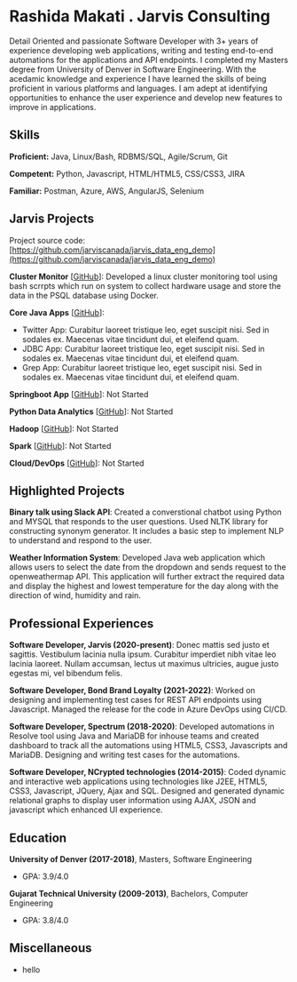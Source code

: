 # Rashida Makati . Jarvis Consulting

Detail Oriented and passionate Software Developer with 3+ years of experience developing web applications, writing and testing end-to-end automations for the applications and API endpoints. I completed my Masters degree from University of Denver in Software Engineering. With the acedamic knowledge and experience I have learned the skills of being proficient in various platforms and languages. I am adept at identifying opportunities to enhance the user experience and develop new features to improve in applications.

## Skills

**Proficient:** Java, Linux/Bash, RDBMS/SQL, Agile/Scrum, Git

**Competent:** Python, Javascript, HTML/HTML5, CSS/CSS3, JIRA

**Familiar:** Postman, Azure, AWS, AngularJS, Selenium

## Jarvis Projects

Project source code: [https://github.com/jarviscanada/jarvis_data_eng_demo](https://github.com/jarviscanada/jarvis_data_eng_demo)


**Cluster Monitor** [[GitHub](https://github.com/jarviscanada/jarvis_data_eng_demo/tree/master/linux_sql)]: Developed a linux cluster monitoring tool using bash scrrpts which run on system to collect hardware usage and store the data in the PSQL database using Docker.

**Core Java Apps** [[GitHub](https://github.com/jarviscanada/jarvis_data_eng_demo/tree/master/core_java)]:
      
  - Twitter App: Curabitur laoreet tristique leo, eget suscipit nisi. Sed in sodales ex. Maecenas vitae tincidunt dui, et eleifend quam.
  - JDBC App: Curabitur laoreet tristique leo, eget suscipit nisi. Sed in sodales ex. Maecenas vitae tincidunt dui, et eleifend quam.
  - Grep App: Curabitur laoreet tristique leo, eget suscipit nisi. Sed in sodales ex. Maecenas vitae tincidunt dui, et eleifend quam.

**Springboot App** [[GitHub](https://github.com/jarviscanada/jarvis_data_eng_demo/tree/master/springboot)]: Not Started

**Python Data Analytics** [[GitHub](https://github.com/jarviscanada/jarvis_data_eng_demo/tree/master/python_data_anlytics)]: Not Started

**Hadoop** [[GitHub](https://github.com/jarviscanada/jarvis_data_eng_demo/tree/master/hadoop)]: Not Started

**Spark** [[GitHub](https://github.com/jarviscanada/jarvis_data_eng_demo/tree/master/spark)]: Not Started

**Cloud/DevOps** [[GitHub](https://github.com/jarviscanada/jarvis_data_eng_demo/tree/master/cloud_devops)]: Not Started


## Highlighted Projects
**Binary talk using Slack API**: Created a converstional chatbot using Python and MYSQL that responds to the user questions. Used NLTK library for constructing synonym generator. It includes a basic step to implement NLP to understand and respond to the user.

**Weather Information System**: Developed Java web application which allows users to select the date from the dropdown and sends request to the openweathermap API. This application will further extract the required data and display the highest and lowest temperature for the day along with the direction of wind, humidity and rain.


## Professional Experiences

**Software Developer, Jarvis (2020-present)**: Donec mattis sed justo et sagittis. Vestibulum lacinia nulla ipsum. Curabitur imperdiet nibh vitae leo lacinia laoreet. Nullam accumsan, lectus ut maximus ultricies, augue justo egestas mi, vel bibendum felis.

**Software Developer, Bond Brand Loyalty (2021-2022)**: Worked on designing and implementing test cases for REST API endpoints using Javascript. Managed the release for the code in Azure DevOps using CI/CD.

**Software Developer, Spectrum (2018-2020)**: Developed automations in Resolve tool using Java and MariaDB for inhouse teams and created dashboard to track all the automations using HTML5, CSS3, Javascripts and MariaDB. Designing and writing test cases for the automations.

**Software Developer, NCrypted technologies (2014-2015)**: Coded dynamic and interactive web applications using technologies like J2EE, HTML5, CSS3, Javascript, JQuery, Ajax and SQL. Designed and generated dynamic relational graphs to display user information using AJAX, JSON and javascript which enhanced UI experience.


## Education
**University of Denver (2017-2018)**, Masters, Software Engineering
- GPA: 3.9/4.0

**Gujarat Technical University (2009-2013)**, Bachelors, Computer Engineering
- GPA: 3.8/4.0


## Miscellaneous
- hello
